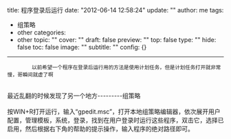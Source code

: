 title: 程序登录后运行
date: "2012-06-14 12:58:24"
update: ""
author: me
tags:
- 组策略
- other
categories:
- other
topic: ""
cover: ""
draft: false
preview: ""
top: false
type: ""
hide: false
toc: false
image: ""
subtitle: ""
config: {}


---




			以前希望一个程序在登录后运行用的方法是使用计划任务，但是计划任务打开就非常慢，哥瞬间就虚了啊
<div><br /></div>
<div>最近乱翻的时候发现了另一个地方---------组策略</div>
<div><br /></div>
<div>
按WIN+R打开运行，输入“gpedit.msc”，打开本地组策略编辑器，依次展开用户配置，管理模板，系统，登录，找到在用户登录时运行这些程序，双击它，选择已启用，然后根据右下角的帮助的提示操作，输入程序的绝对路径即可。</div>
